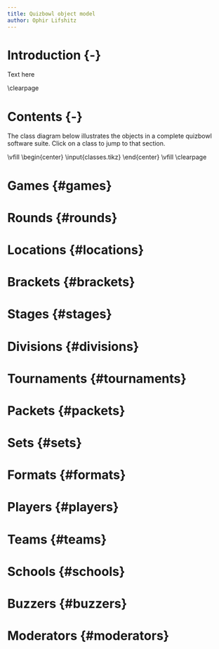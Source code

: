 ```yaml
---
title: Quizbowl object model
author: Ophir Lifshitz
---
```


# Introduction {-}
Text here

\clearpage

# Contents {-}
The class diagram below illustrates the objects in a complete quizbowl software suite.
Click on a class to jump to that section.

\vfill
\begin{center}
\input{classes.tikz}
\end{center}
\vfill
\clearpage



# Games                     {#games}
# Rounds                    {#rounds}
# Locations                 {#locations}
# Brackets                  {#brackets}
# Stages                    {#stages}
# Divisions                 {#divisions}
# Tournaments               {#tournaments}
# Packets                   {#packets}
# Sets                      {#sets}
# Formats                   {#formats}

# Players                   {#players}
# Teams                     {#teams}
# Schools                   {#schools}
# Buzzers                   {#buzzers}
# Moderators                {#moderators}
